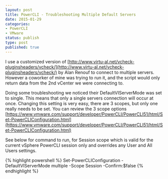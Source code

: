 ```yaml
---
layout: post
title: PowerCLI - Troubleshooting Multiple Default Servers
date: 2015-01-29
categories:
- PowerCLI
- VMware
status: publish
type: post
published: true
---
```

I use a customized version of [http://www.virtu-al.net/vcheck-pluginsheaders/vcheck/](http://www.virtu-al.net/vcheck-pluginsheaders/vcheck/) by Alan Renouf to connect to multiple servers. However a coworker of mine was trying to run it, and the script would only return data from the 2nd vCenter we were connecting to.

Doing some troubleshooting we noticed their DefaultVIServerMode was set to single. This means that only a single servers connection will occur at once. Changing this setting is very easy, there are 3 scopes, but only one really needs to be set. You can review the 3 scope options [https://www.vmware.com/support/developer/PowerCLI/PowerCLI51/html/Set-PowerCLIConfiguration.html](https://www.vmware.com/support/developer/PowerCLI/PowerCLI51/html/Set-PowerCLIConfiguration.html)

See below for command to run, for Session scope which is valid for the current vSphere PowerCLI session only and overrides any User and All Users settings.

{% highlight powershell %}
Set-PowerCLIConfiguration -DefaultVIServerMode multiple -Scope Session -Confirm:$false
{% endhighlight %}
